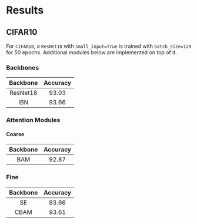 # Results

## CIFAR10
For `CIFAR10`, a `ResNet18` with `small_input=True` is trained with `batch_size=128` for 50 epochs. Additional modules below are implemented on top of it.

### Backbones
| Backbone | Accuracy |
| :---: | :---: |
| ResNet18 | 93.03 |
| IBN | 93.66 |

### Attention Modules

#### Coarse
| Backbone | Accuracy |
| :---: | :---: |
| BAM | 92.87 |

### Fine
| Backbone | Accuracy |
| :---: | :---: |
| SE | 93.66 |
| CBAM | 93.61 |
